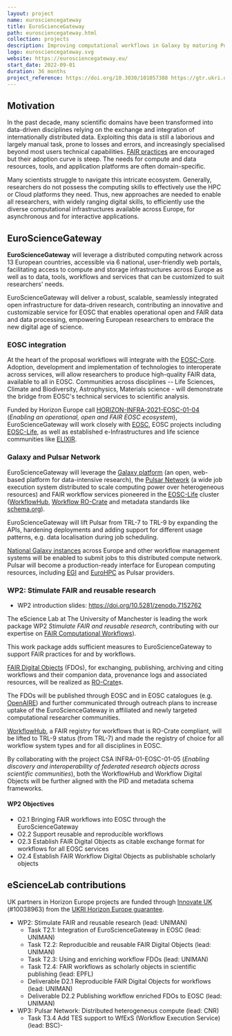 ```yaml
---
layout: project
name: eurosciencegateway
title: EuroScienceGateway
path: eurosciencegateway.html
collection: projects
description: Improving computational workflows in Galaxy by maturing Pulsar Network and publishing computational workflows as FAIR Digital Objects.
logo: eurosciencegateway.svg
website: https://eurosciencegateway.eu/
start_date: 2022-09-01
duration: 36 months
project_reference: https://doi.org/10.3030/101057388 https://gtr.ukri.org/projects?ref=10038963
---
```


## Motivation

In the past decade, many scientific domains have been transformed into data-driven disciplines relying on the exchange and integration of internationally distributed data. Exploiting this data is still a laborious and largely manual task, prone to losses and errors, and increasingly specialised beyond most users technical capabilities. [FAIR practices](https://doi.org/10.1038/sdata.2016.18) are encouraged but their adoption curve is steep. The needs for compute and data resources, tools, and application platforms are often domain-specific. 

Many scientists struggle to navigate this intricate ecosystem. Generally, researchers do not possess the computing skills to effectively use the HPC or Cloud platforms they need. Thus, new approaches are needed to enable all researchers, with widely ranging digital skills, to efficiently use the diverse computational infrastructures available across Europe, for asynchronous and for interactive applications.

## EuroScienceGateway

**EuroScienceGateway** will leverage a distributed computing network across 13 European countries, accessible via 6 national, user-friendly web portals, facilitating access to compute and storage infrastructures across Europe as well as to data, tools, workflows and services that can be customized to suit researchers' needs. 

EuroScienceGateway will deliver a robust, scalable, seamlessly integrated open infrastructure for data-driven research, contributing an innovative and customizable service for EOSC that enables operational open and FAIR data and data processing, empowering European researchers to embrace the new digital age of science.

### EOSC integration

At the heart of the proposal workflows will integrate with the [EOSC-Core](https://eoscfuture.eu/wp-content/uploads/2022/04/EOSC-Core.pdf). Adoption, development and implementation of technologies to interoperate across services, will allow researchers to produce high-quality FAIR data, available to all in EOSC. Communities across disciplines -- Life Sciences, Climate and Biodiversity, Astrophysics, Materials science - will demonstrate the bridge from EOSC's technical services to scientific analysis.

Funded by Horizon Europe call [HORIZON-INFRA-2021-EOSC-01-04](https://ec.europa.eu/info/funding-tenders/opportunities/portal/screen/opportunities/topic-details/horizon-infra-2021-eosc-01-04) (_Enabling an operational, open and FAIR EOSC ecosystem_), EuroScienceGateway will work closely with [EOSC](https://www.eosc.eu/), EOSC projects including [EOSC-Life](../eosclife/), as well as established e-Infrastructures and life science communities like [ELIXIR](../elixir/).

### Galaxy and Pulsar Network

EuroScienceGateway will leverage the [Galaxy platform](https://galaxyproject.eu/) (an open, web-based platform for data-intensive research), the [Pulsar
Network](https://pulsar-network.readthedocs.io) (a wide job execution system distributed to scale computing power over heterogeneous resources) and
FAIR workflow services pioneered in the [EOSC-Life](https://www.eosc-life.eu/) cluster ([WorkflowHub](https://workflowhub.eu/), [Workflow RO-Crate](https://w3id.org/workflowhub/workflow-ro-crate/) and metadata standards like [schema.org](https://schema.org/)). 

EuroScienceGateway will lift Pulsar from TRL-7 to TRL-9 by expanding the APIs, hardening deployments and adding support for different usage patterns, e.g. data localisation during job scheduling. 

[National Galaxy instances](https://galaxyproject.org/use/) across Europe and other workflow management systems will be enabled to submit jobs to this distributed compute network. Pulsar will become a production-ready interface for European computing resources, including [EGI](https://www.egi.eu/) and [EuroHPC](https://eurohpc-ju.europa.eu/) as Pulsar providers.

### WP2: Stimulate FAIR and reusable research

* WP2 introduction slides: <https://doi.org/10.5281/zenodo.7152762>

The eScience Lab at The University of Manchester is leading the work package WP2 _Stimulate FAIR and reusable research_, contributing with our expertise on [FAIR Computational Workflows](https://workflows.community/groups/fair/)).

This work package adds sufficient measures to EuroScienceGateway to support FAIR practices for and by workflows. 

[FAIR Digital Objects](https://fairdo.org/) (FDOs), for exchanging, publishing, archiving and citing workflows and their companion data, provenance logs and associated resources, will be realized as [RO-Crate](/products/researchobject/#research-object-crate-ro-crate)s. 
 
The FDOs will be published through EOSC and in EOSC catalogues (e.g. [OpenAIRE](https://www.openaire.eu/)) and further communicated through outreach plans to increase uptake of the EuroScienceGateway in affiliated and newly targeted computational researcher communities. 

[WorkflowHub](../workflowhub/), a FAIR registry for workflows that is RO-Crate compliant, will be lifted to TRL-9 status (from TRL-7) and made the registry of choice for all workflow system types and for all disciplines in EOSC. 

By collaborating with the project CSA INFRA-01-EOSC-01-05 (_Enabling discovery and interoperability of federated research objects across scientific communities_), both the WorkflowHub and Workflow Digital Objects will be further aligned with the PID and metadata schema frameworks.


#### WP2 Objectives

* O2.1 Bringing FAIR workflows into EOSC through the EuroScienceGateway
* O2.2 Support reusable and reproducible workflows
* O2.3 Establish FAIR Digital Objects as citable exchange format for workflows for all EOSC services
* O2.4 Establish FAIR Workflow Digital Objects as publishable scholarly objects

## eScienceLab contributions

UK partners in Horizon Europe projects are funded through [Innovate UK](https://www.ukri.org/councils/innovate-uk/) (#10038963) from the [UKRI Horizon Europe guarantee](https://www.ukri.org/apply-for-funding/apply-for-horizon-europe-guarantee-funding/).

* WP2: Stimulate FAIR and reusable research (lead: UNIMAN)
  - Task T2.1: Integration of EuroScienceGateway in EOSC (lead: UNIMAN)
  - Task T2.2: Reproducible and reusable FAIR Digital Objects  (lead: UNIMAN)
  - Task T2.3: Using and enriching workflow FDOs (lead: UNIMAN)
  - Task T2.4: FAIR workflows as scholarly objects in scientific publishing (lead: EPFL)
  - Deliverable D2.1 Reproducible FAIR Digital Objects for workflows (lead: UNIMAN)
  - Deliverable D2.2 Publishing workflow enriched FDOs to EOSC (lead: UNIMAN)
* WP3: Pulsar Network: Distributed heterogeneous compute (lead: CNR)
  - Task T3.4 Add TES support to WfExS (Workflow Execution Service) (lead: BSC)-

